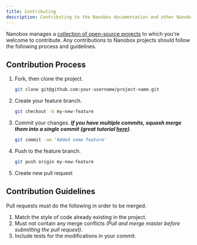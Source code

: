 ```yaml
---
title: Contributing
description: Contributing to the Nanobox documentation and other Nanobox projects is simple. There are just a few guidelines.
---
```


Nanobox manages a [collection of open-source projects](https://github.com/nanobox-io/) to which you're welcome to contribute. Any contributions to Nanobox projects should follow the following process and guidelines.

## Contribution Process

1. Fork, then clone the project.

    ```bash
    git clone git@github.com:your-username/project-name.git
    ```

2. Create your feature branch.

    ```bash
    git checkout -b my-new-feature
    ```

3. Commit your changes. ***If you have multiple commits, squash merge them into a single commit (great tutorial [here](https://ariejan.net/2011/07/05/git-squash-your-latests-commits-into-one/))***.

    ```bash
    git commit -am 'Added some feature'
    ```

5. Push to the feature branch.

    ```bash
    git push origin my-new-feature
    ```

6. Create new pull request

## Contribution Guidelines
Pull requests must do the following in order to be merged.

1. Match the style of code already existing in the project.
2. Must not contain any merge conflicts *(Pull and merge master before submitting the pull request)*.
3. Include tests for the modifications in your commit.
